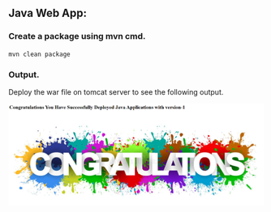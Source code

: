 ## Java Web App:


### Create a package using mvn cmd.
```
mvn clean package 
``` 


### Output.
Deploy the war file on tomcat server to see the following output.

![alt text](./assets/1.image.png)





